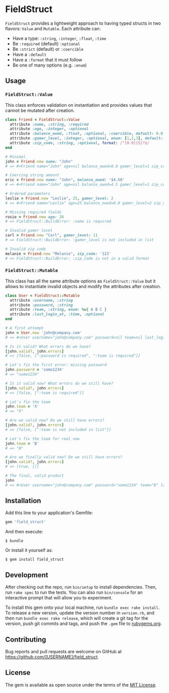 # FieldStruct

`FieldStruct` provides a lightweight approach to having typed structs in two flavors: `Value` and `Mutable`. 
Each attribute can:

* Have a type: `:string`, `:integer`, `:float`, `:time`
* Be `:required` (default) `:optional`
* Be `:strict` (default) or `:coercible`
* Have a `:default`
* Have a `:format` that it must follow
* Be one of many options (e.g. `:enum`)

## Usage

### `FieldStruct::Value` 

This class enforces validation on instantiation and provides values that cannot be mutated after creation.

```ruby
class Friend < FieldStruct::Value
  attribute :name, :string, :required
  attribute :age, :integer, :optional
  attribute :balance_owed, :float, :optional, :coercible, default: 0.0
  attribute :gamer_level, :integer, :optional, enum: [1,2,3], default: -> { 1 }  
  attribute :zip_code, :string, :optional, format: /^[0-9]{5}?$/  
end

# Minimal
john = Friend.new name: "John"
# => #<Friend name="John" age=nil balance_owed=0.0 gamer_level=1 zip_code=nil>

# Coercing string amount
eric = Friend.new name: "John", balance_owed: '$4.50'
# => #<Friend name="John" age=nil balance_owed=4.5 gamer_level=1 zip_code=nil>

# Ordered parameters 
leslie = Friend.new "Leslie", 25, gamer_level: 2 
# => #<Friend name="Leslie" age=25 balance_owed=0.0 gamer_level=2 zip_code=nil>

# Missing required fields
rosie = Friend.new age: 26
# => FieldStruct::BuildError: :name is required

# Invalid gamer level
carl = Friend.new "Carl", gamer_level: 11
# => FieldStruct::BuildError: :gamer_level is not included in list  

# Invalid zip code
melanie = Friend.new "Melanie", zip_code: '123'
# => FieldStruct::BuildError: :zip_code is not in a valid format  
``` 

### `FieldStruct::Mutable`
 
This class has all the same attribute options as `FieldStruct::Value` 
but it allows to instantiate invalid objects and modify the attributes after creation.

```ruby
class User < FieldStruct::Mutable
  attribute :username, :string
  attribute :password, :string
  attribute :team, :string, enum: %w{ A B C }
  attribute :last_login_at, :time, :optional
end

# A first attempt 
john = User.new 'john@company.com'
# => #<User username="john@company.com" password=nil team=nil last_login_at=nil>

# Is it valid? What errors do we have? 
[john.valid?, john.errors]
# => [false, [":password is required", ":team is required"]]

# Let's fix the first error: missing password 
john.password = 'some1234'
# => "some1234"

# Is it valid now? What errors do we still have? 
[john.valid?, john.errors]
# => [false, [":team is required"]]

# Let's fix the team
john.team = 'X'
# => "X"

# Are we valid now? Do we still have errors?
[john.valid?, john.errors]
# => [false, [":team is not included in list"]]

# Let's fix the team for real now
john.team = 'B'
# => "B"

# Are we finally valid now? Do we still have errors?
[john.valid?, john.errors]
# => [true, []]

# The final, valid product
john
# => #<User username="john@company.com" password="some1234" team="B" last_login_at=nil> 
``` 

## Installation

Add this line to your application's Gemfile:

```ruby
gem 'field_struct'
```

And then execute:

    $ bundle

Or install it yourself as:

    $ gem install field_struct

## Development

After checking out the repo, run `bin/setup` to install dependencies. Then, run `rake spec` to run the tests. You can also run `bin/console` for an interactive prompt that will allow you to experiment.

To install this gem onto your local machine, run `bundle exec rake install`. To release a new version, update the version number in `version.rb`, and then run `bundle exec rake release`, which will create a git tag for the version, push git commits and tags, and push the `.gem` file to [rubygems.org](https://rubygems.org).

## Contributing

Bug reports and pull requests are welcome on GitHub at https://github.com/[USERNAME]/field_struct.

## License

The gem is available as open source under the terms of the [MIT License](https://opensource.org/licenses/MIT).
